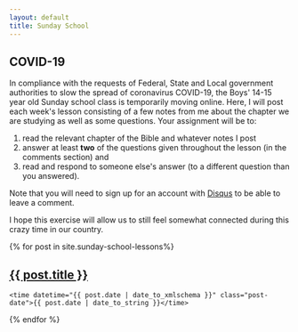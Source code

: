 ```yaml
---
layout: default
title: Sunday School
---
```

## COVID-19

In compliance with the requests of Federal, State and Local government authorities to slow the spread of coronavirus COVID-19, the Boys' 14-15 year old Sunday school class is temporarily moving online. Here, I will post each week's lesson consisting of a few notes from me about the chapter we are studying as well as some questions. Your assignment will be to:

1. read the relevant chapter of the Bible and whatever notes I post
2. answer at least __two__ of the questions given throughout the lesson (in the comments section) and
3. read and respond to someone else's answer (to a different question than you answered).

Note that you will need to sign up for an account with [Disqus](https://disqus.com/profile/login/) to be able to leave a comment.

I hope this exercise will allow us to still feel somewhat connected during this crazy time in our country.

<div class="posts">
  {% for post in site.sunday-school-lessons%}
  <article class="post">
    <h1 class="post-title">
      <a href="{{ post.url }}">
        {{ post.title }}
      </a>
    </h1>

    <time datetime="{{ post.date | date_to_xmlschema }}" class="post-date">{{ post.date | date_to_string }}</time>
  </article>
  {% endfor %}
</div>

<!-- <div class="pagination">
  {% if paginator.next_page %}
    <a class="pagination-item older" href="{{ site.baseurl }}page{{paginator.next_page}}">Older</a>
  {% else %}
    <span class="pagination-item older">Older</span>
  {% endif %}
  {% if paginator.previous_page %}
    {% if paginator.page == 2 %}
      <a class="pagination-item newer" href="{{ site.baseurl }}">Newer</a>
    {% else %}
      <a class="pagination-item newer" href="{{ site.baseurl }}page{{paginator.previous_page}}">Newer</a>
    {% endif %}
  {% else %}
    <span class="pagination-item newer">Newer</span>
  {% endif %}
</div> -->
